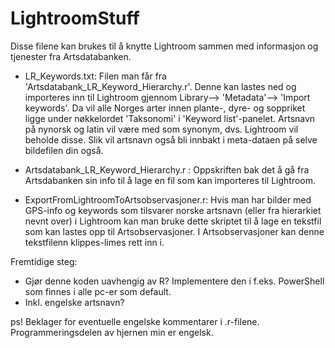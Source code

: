 # LightroomStuff
Disse filene kan brukes til å knytte Lightroom sammen med informasjon og tjenester fra Artsdatabanken.

- LR_Keywords.txt: Filen man får fra 'Artsdatabank_LR_Keyword_Hierarchy.r'. Denne kan lastes ned og importeres inn til Lightroom gjennom Library--> 'Metadata'--> 'Import keywords'. Da vil alle Norges arter innen plante-, dyre- og soppriket ligge under nøkkelordet 'Taksonomi' i 'Keyword list'-panelet. Artsnavn på nynorsk og latin vil være med som synonym, dvs. Lightroom vil beholde disse. Slik vil artsnavn også bli innbakt i meta-dataen på selve bildefilen din også.

- Artsdatabank_LR_Keyword_Hierarchy.r : Oppskriften bak det å gå fra Artsdabanken sin info til å lage en fil som kan importeres til Lightroom.

- ExportFromLightroomToArtsobservasjoner.r: Hvis man har bilder med GPS-info og keywords som tilsvarer norske artsnavn (eller fra hierarkiet nevnt over) i Lightroom kan man bruke dette skriptet til å lage en tekstfil som kan lastes opp til Artsobservasjoner. I Artsobservasjoner kan denne tekstfilenn klippes-limes rett inn i.

Fremtidige steg: 
- Gjør denne koden uavhengig av R? Implementere den i f.eks. PowerShell som finnes i alle pc-er som default.
- Inkl. engelske artsnavn?


ps! Beklager for eventuelle engelske kommentarer i .r-filene. Programmeringsdelen av hjernen min er engelsk.

